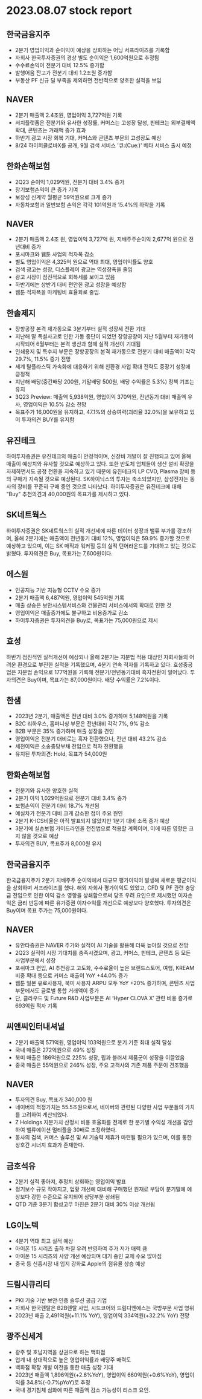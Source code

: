 # 2023.08.07 stock report
## 한국금융지주
- 2분기 영업이익과 순이익이 예상을 상회하는 어닝 서프라이즈를 기록함
- 자회사 한국투자증권의 경상 별도 순이익은 1,600억원으로 추정됨
- 수수료손익이 전분기 대비 12.5% 증가함
- 발행어음 잔고가 전분기 대비 1.2조원 증가함
- 부동산 PF 신규 딜 부족을 제외하면 전반적으로 양호한 실적을 보임
## NAVER
- 2분기 매출액 2.4조원, 영업이익 3,727억원 기록
- 서치플랫폼은 전분기와 유사한 성장률, 커머스는 고성장 달성, 핀테크는 외부결제액 확대, 콘텐츠는 거래액 증가 효과
- 하반기 광고 시장 회복 기대, 커머스와 콘텐츠 부문의 고성장도 예상
- 8/24 하이퍼클로바X를 공개, 9월 검색 서비스 '큐:(Cue:)' 베타 서비스 출시 예정
## 한화손해보험
- 2Q23 순이익 1,029억원, 전분기 대비 3.4% 증가
- 장기보험손익이 큰 증가 기여
- 보장성 신계약 월평균 59억원으로 크게 증가
- 자동차보험과 일반보험 손익은 각각 101억원과 15.4%의 하락을 기록
## NAVER
- 2분기 매출액 2.4조 원, 영업이익 3,727억 원, 지배주주순이익 2,677억 원으로 전년대비 증가
- 포시마크와 웹툰 사업의 적자폭 감소
- 별도 영업이익은 4,325억 원으로 역대 최대, 영업이익률도 양호
- 검색 광고는 성장, 디스플레이 광고는 역성장폭을 줄임
- 광고 시장이 점진적으로 회복세를 보이고 있음
- 하반기에는 상반기 대비 편안한 광고 성장을 예상함
- 웹툰 적자폭을 마케팅비 효율화로 줄임.
## 한솔제지
- 장항공장 본격 재가동으로 3분기부터 실적 성장세 전환 기대
- 지난해 말 폭설사고로 인한 가동 중단이 되었던 장항공장이 지난 5월부터 재가동이 시작되어 6월부터는 본격 생산과 함께 실적 개선이 기대됨
- 인쇄용지 및 특수지 부문은 장항공장의 본격 재가동으로 전분기 대비 매출액이 각각 29.7%, 11.5% 증가 전망
- 세계 탈플라스틱 가속화에 대응하기 위해 친환경 사업 확대 전략도 중장기 성장에 긍정적
- 지난해 배당(중간배당 200원, 기말배당 500원, 배당 수익률은 5.3%) 정책 기조는 유지
- 3Q23 Preview: 매출액 5,938억원, 영업이익 370억원, 전년동기 대비 매출액 유사, 영업이익은 10.5% 감소 전망
- 목표주가 16,000원을 유지하고, 47.1%의 상승여력(괴리율 32.0%)을 보유하고 있어 투자의견 BUY를 유지함
## 유진테크
하이투자증권은 유진테크의 매출이 안정적이며, 신장비 개발이 잘 진행되고 있어 올해 매출이 예상치와 유사할 것으로 예상하고 있다. 또한 반도체 업체들이 생산 설비 확장을 자제하면서도 공정 전환을 지속하고 있기 때문에 유진테크의 LP CVD, Plasma 장비 등의 구매가 지속될 것으로 예상된다. SK하이닉스의 투자는 축소되었지만, 삼성전자는 동사의 장비를 꾸준히 구매 중인 것으로 나타났다. 하이투자증권은 유진테크에 대해 "Buy" 추천의견과 40,000원의 목표가를 제시하고 있다.
## SK네트웍스
하이투자증권은 SK네트웍스의 실적 개선세에 따른 데이터 성장과 밸류 부가를 강조하며, 올해 2분기에는 매출액이 전년동기 대비 12%, 영업이익은 59.9% 증가할 것으로 예상하고 있으며, 이는 SK 매직과 워커힐 등의 실적 턴어라운드를 기대하고 있는 것으로 밝혔다. 투자의견은 Buy, 목표가는 7,600원이다.
## 에스원
- 인공지능 기반 지능형 CCTV 수요 증가
- 2분기 매출액 6,487억원, 영업이익 545억원 기록
- 매출 상승은 보안시스템서비스와 건물관리 서비스에서의 확대로 인한 것
- 영업이익은 매출증가에도 불구하고 비용증가로 감소
- 하이투자증권은 투자의견을 Buy로, 목표가는 75,000원으로 제시
## 효성
하반기 점진적인 실적개선이 예상되나 올해 2분기는 지분법 적용 대상인 자회사들의 어려운 환경으로 부진한 실적을 기록했으며, 4분기 연속 적자를 기록하고 있다. 효성중공업은 지분법 손익으로 177억원을 기록해 전분기/전년동기대비 흑자전환이 일어났다. 투자의견은 Buy이며, 목표가는 87,000원이다. 배당 수익률은 7.2%이다.
## 한샘
- 2023년 2분기, 매출액은 전년 대비 3.0% 증가하며 5,148억원을 기록
- B2C 리하우스, 홈퍼니싱 부문은 전년대비 각각 7%, 9% 감소
- B2B 부문은 35% 증가하며 매출 성장을 견인
- 영업이익은 전분기 대비로는 흑자 전환했으나, 전년 대비 43.2% 감소
- 세전이익은 소송충당부채 전입으로 적자 전환했음
- 유지된 투자의견: Hold, 목표가 54,000원
## 한화손해보험
- 전분기와 유사한 양호한 실적
- 2분기 이익 1,029억원으로 전분기 대비 3.4% 증가
- 보험손익이 전분기 대비 18.7% 개선됨
- 예실차가 전분기 대비 크게 감소한 점이 주요 원인
- 2분기 K-ICS비율은 아직 발표되지 않았지만 1분기 대비 소폭 증가 예상
- 3분기에 실손보험 가이드라인을 전진법으로 적용할 계획이며, 이에 따른 영향은 크지 않을 것으로 예상
- 투자의견 BUY, 목표주가 8,000원 유지
## 한국금융지주
한국금융지주가 2분기 지배주주 순이익에서 대규모 평가이익이 발생해 새로운 평균이익을 상회하며 서프라이즈를 했다. 해외 자회사 평가이익도 있었고, CFD 및 PF 관련 충당금 전입으로 인한 이익 감소 영향을 상쇄함으로써 당초 우려 요인으로 제시했던 이자손익은 금리 반등에 따른 유가증권 이자수익률 개선으로 예상보다 양호했다. 투자의견은 Buy이며 목표 주가는 75,000원이다.
## NAVER
- 유안타증권은 NAVER 주가와 실적이 AI 기술을 활용해 더욱 높아질 것으로 전망
- 2Q23 실적이 시장 기대치를 충족시켰으며, 광고, 커머스, 핀테크, 콘텐츠 등 모든 사업부문에서 성장
- 포쉬마크 편입, AI 추천광고 고도화, 수수료율이 높은 브랜드스토어, 여행, KREAM 비중 확대 등으로 커머스 매출이 YoY +44.0% 증가
- 웹툰 일본 유료사용자, 북미 사용자 ARPU 모두 YoY +20% 증가하며, 콘텐츠 사업부문에서도 글로벌 통합 거래액이 증가
- 단, 클라우드 및 Future R&D 사업부문은 AI ‘Hyper CLOVA X’ 관련 비용 증가로 693억원 적자 기록
## 씨앤씨인터내셔널
- 2분기 매출액 571억원, 영업이익 103억원으로 분기 기준 최대 실적 달성
- 국내 매출은 272억원으로 49% 성장
- 북미 매출은 186억원으로 225% 성장, 립과 블러셔 제품군이 성장을 이끌었음
- 중국 매출은 55억원으로 246% 성장, 주요 고객사의 기존 제품 주문이 견조했음
## NAVER
- 투자의견 Buy, 목표가 340,000 원
- 네이버의 적정가치는 55.5조원으로서, 네이버와 관련된 다양한 사업 부문들의 가치를 고려하여 계산되었다.
- Z Holdings 지분가치 산정시 비용 효율화를 전제로 한 분기별 수익성 개선을 감안하여 밸류에이션 멀티플을 30배로 조정하였다.
- 동사의 검색, 커머스 솔루션 및 AI 기술력 제휴가 마련될 필요가 있으며, 이를 통한 상호간 시너지 효과가 존재한다.
## 금호석유
- 2분기 실적 좋아져, 추정치 상회하는 영업이익 발표
- 정기보수 규모 작아지고, 업황 개선에 대비해 구매했던 원재료 부담이 분기말에 예상보다 강한 수준으로 유지되어 상당부분 상쇄됨
- QTD 기준 3분기 합성고무 마진은 2분기 대비 30% 이상 개선됨
## LG이노텍
- 4분기 역대 최고 실적 예상
- 아이폰 15 시리즈 출하 차질 우려 반영하여 주가 저가 매력 큼
- 아이폰 15 시리즈의 사양 개선 예상되며 대기 중인 교체 수요 많아짐
- 중국 등 신흥시장 내 입지 강화로 Apple의 점유율 상승 예상
## 드림시큐리티
- PKI 기술 기반 보안∙인증 솔루션 공급 기업
- 자회사 한국렌탈은 B2B렌탈 사업, 시드코어와 드림디엔에스는 국방부문 사업 영위
- 2023년 매출 2,491억원(+11.1% YoY), 영업이익 334억원(+32.2% YoY) 전망
## 광주신세계
- 광주 및 호남지역을 상권으로 하는 백화점
- 업계 내 상대적으로 높은 영업이익률과 배당주 매력도
- 백화점 확장 개발 이전을 통한 매출 성장 기대
- 2023년 매출액 1,896억원(+2.6%YoY), 영업이익 660억원(+0.6%YoY), 영업이익률 34.8%(-0.7%pYoY)로 추정
- 국내 경기침체 심화에 따른 매출액 감소 가능성이 리스크 요인.
